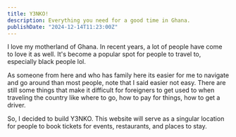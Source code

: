 ```yaml
---
title: Y3NKO!
description: Everything you need for a good time in Ghana.
publishDate: "2024-12-14T11:23:00Z"
---
```


I love my motherland of Ghana. In recent years, a lot of people have come to love it as well.
It's become a popular spot for people to travel to, especially black people lol. 

As someone from here and who has family here its easier for me to navigate and go around than most people,
note that I said easier not easy. There are still some things that make it difficult for foreigners to
get used to when traveling the country like where to go, how to pay for things, how to get a driver. 

So, I decided to build Y3NKO. This website will serve as a singular location for people to book tickets for
events, restaurants, and places to stay. 